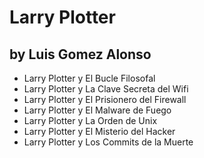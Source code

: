 # Larry Plotter
## by Luis Gomez Alonso

* Larry Plotter y El Bucle Filosofal
* Larry Plotter y La Clave Secreta del Wifi
* Larry Plotter y El Prisionero del Firewall
* Larry Plotter y El Malware de Fuego
* Larry Plotter y La Orden de Unix
* Larry Plotter y El Misterio del Hacker
* Larry Plotter y Los Commits de la Muerte

